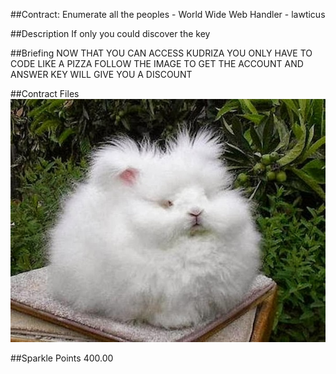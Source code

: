 ##Contract: Enumerate all the peoples - World Wide Web
Handler - lawticus

##Description
If only you could discover the key

##Briefing
NOW THAT YOU CAN ACCESS KUDRIZA YOU ONLY HAVE TO CODE LIKE A PIZZA FOLLOW THE IMAGE TO GET THE ACCOUNT AND ANSWER KEY WILL GIVE YOU A DISCOUNT

##Contract Files
![whatisit.png](files/whatisit.png)

##Sparkle Points
400.00
